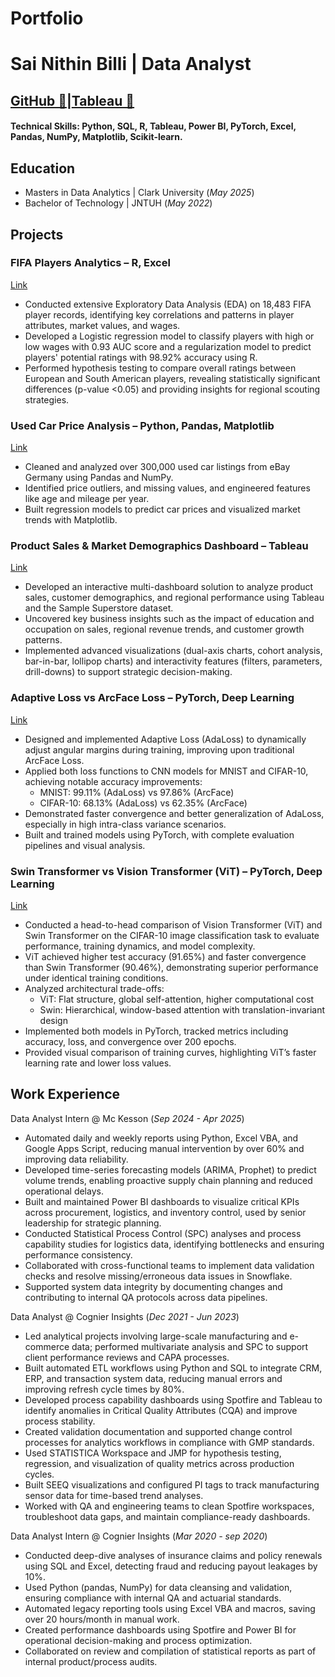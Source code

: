 # Portfolio

# Sai Nithin Billi | Data Analyst
## [GitHub 🔗](https://github.com/nithin957)|[Tableau 🔗](https://public.tableau.com/app/profile/sai.nithin.billi/vizzes)

#### Technical Skills: Python, SQL, R, Tableau, Power BI, PyTorch, Excel, Pandas, NumPy, Matplotlib, Scikit-learn.

## Education
- Masters in Data Analytics | Clark University  (_May 2025_)								       		
- Bachelor of Technology | JNTUH  (_May 2022_)

## Projects
### FIFA Players Analytics – R, Excel
[Link](https://github.com/nithin957/FIFA-Player-Performance-Analysis-and-Predictive-Modeling)
- Conducted extensive Exploratory Data Analysis (EDA) on 18,483 FIFA player records, identifying key correlations and patterns in player attributes, market values, and wages. 
- Developed a Logistic regression model to classify players with high or low wages with 0.93 AUC score and a regularization model to predict 
players' potential ratings with 98.92% accuracy using R.
- Performed hypothesis testing to compare overall ratings between European and South American players, revealing statistically significant differences (p-value <0.05) and providing insights for regional scouting strategies.

### Used Car Price Analysis – Python, Pandas, Matplotlib
[Link](https://github.com/nithin957/data-analysis-using-python)
- Cleaned and analyzed over 300,000 used car listings from eBay Germany using Pandas and NumPy.
- Identified price outliers, and missing values, and engineered features like age and mileage per year.
- Built regression models to predict car prices and visualized market trends with Matplotlib.

### Product Sales & Market Demographics Dashboard – Tableau
[Link](https://github.com/nithin957/Product-Sales-Customer-Demographics-and-Market-Analysis-Dashboard-Tableau)
- Developed an interactive multi-dashboard solution to analyze product sales, customer demographics, and regional performance using Tableau and the Sample Superstore dataset.
- Uncovered key business insights such as the impact of education and occupation on sales, regional revenue trends, and customer growth patterns.
- Implemented advanced visualizations (dual-axis charts, cohort analysis, bar-in-bar, lollipop charts) and interactivity features (filters, parameters, drill-downs) to support strategic decision-making.

### Adaptive Loss vs ArcFace Loss – PyTorch, Deep Learning
[Link](https://github.com/nithin957/Adaptive-vs-Arc-Loss-Cifar10-MNIST)
- Designed and implemented Adaptive Loss (AdaLoss) to dynamically adjust angular margins during training, improving upon traditional ArcFace Loss.
- Applied both loss functions to CNN models for MNIST and CIFAR-10, achieving notable accuracy improvements:
  - MNIST: 99.11% (AdaLoss) vs 97.86% (ArcFace)
  - CIFAR-10: 68.13% (AdaLoss) vs 62.35% (ArcFace)
- Demonstrated faster convergence and better generalization of AdaLoss, especially in high intra-class variance scenarios.
- Built and trained models using PyTorch, with complete evaluation pipelines and visual analysis.

### Swin Transformer vs Vision Transformer (ViT) – PyTorch, Deep Learning
[Link](https://github.com/nithin957/Swin-vs-ViT-cifar10)
- Conducted a head-to-head comparison of Vision Transformer (ViT) and Swin Transformer on the CIFAR-10 image classification task to evaluate performance, training dynamics, and model complexity.
- ViT achieved higher test accuracy (91.65%) and faster convergence than Swin Transformer (90.46%), demonstrating superior performance under identical training conditions.
- Analyzed architectural trade-offs:
  - ViT: Flat structure, global self-attention, higher computational cost
  - Swin: Hierarchical, window-based attention with translation-invariant design
- Implemented both models in PyTorch, tracked metrics including accuracy, loss, and convergence over 200 epochs.
- Provided visual comparison of training curves, highlighting ViT’s faster learning rate and lower loss values.



## Work Experience
 Data Analyst Intern @ Mc Kesson (_Sep 2024 - Apr 2025_)
-  Automated daily and weekly reports using Python, Excel VBA, and Google Apps Script, reducing manual intervention by over 60% and improving data reliability. 
- Developed time-series forecasting models (ARIMA, Prophet) to predict volume trends, enabling proactive supply chain planning and reduced operational delays. 
- Built and maintained Power BI dashboards to visualize critical KPIs across procurement, logistics, and inventory control, used by senior leadership for strategic planning. 
- Conducted Statistical Process Control (SPC) analyses and process capability studies for logistics data, identifying bottlenecks and ensuring performance consistency. 
- Collaborated with cross-functional teams to implement data validation checks and resolve missing/erroneous data issues in Snowflake. 
- Supported system data integrity by documenting changes and contributing to internal QA protocols across data pipelines. 

 Data Analyst @ Cognier Insights (_Dec 2021 - Jun 2023_)
- Led analytical projects involving large-scale manufacturing and e-commerce data; performed multivariate analysis and SPC to support client performance reviews and CAPA processes. 
- Built automated ETL workflows using Python and SQL to integrate CRM, ERP, and transaction system data, reducing manual errors and improving refresh cycle times by 80%. 
- Developed process capability dashboards using Spotfire and Tableau to identify anomalies in Critical Quality Attributes (CQA) and improve process stability. 
- Created validation documentation and supported change control processes for analytics workflows in compliance with GMP standards. 
- Used STATISTICA Workspace and JMP for hypothesis testing, regression, and visualization of quality metrics across production cycles. 
- Built SEEQ visualizations and configured PI tags to track manufacturing sensor data for time-based trend analyses. 
- Worked with QA and engineering teams to clean Spotfire workspaces, troubleshoot data gaps, and maintain compliance-ready dashboards.

 Data Analyst Intern @ Cognier Insights (_Mar 2020 - sep 2020_)
 - Conducted deep-dive analyses of insurance claims and policy renewals using SQL and Excel, detecting fraud and reducing payout leakages by 10%. 
- Used Python (pandas, NumPy) for data cleansing and validation, ensuring compliance with internal QA and actuarial standards. 
- Automated legacy reporting tools using Excel VBA and macros, saving over 20 hours/month in manual work. 
- Created performance dashboards using Spotfire and Power BI for operational decision-making and process optimization. 
- Collaborated on review and compilation of statistical reports as part of internal product/process audits. 
